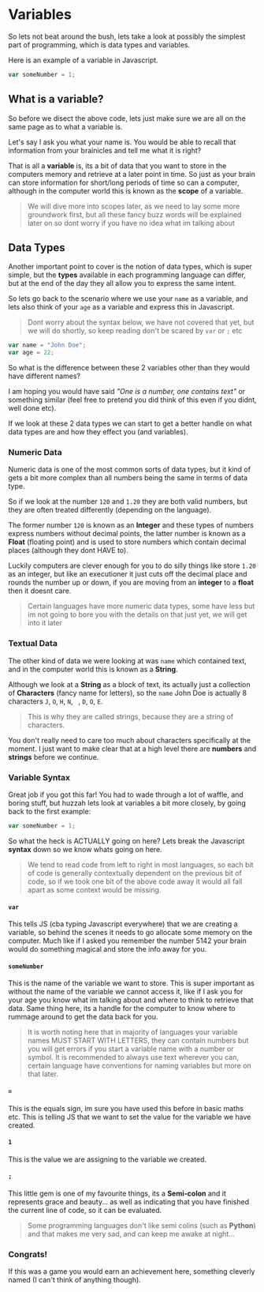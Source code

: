 # Variables

So lets not beat around the bush, lets take a look at possibly the simplest part of programming, which is data types and variables. 

Here is an example of a variable in Javascript.

```js
var someNumber = 1;
```

## What is a variable?

So before we disect the above code, lets just make sure we are all on the same page as to what a variable is.

Let's say I ask you what your name is. You would be able to recall that information from your brainicles and tell me what it is right?

That is all a **variable** is, its a bit of data that you want to store in the computers memory and retrieve at a later point in time. So just as your brain can store information for short/long periods of time so can a computer, although in the computer world this is known as the **scope** of a variable.

> We will dive more into scopes later, as we need to lay some more groundwork first, but all these fancy buzz words will be explained later on so dont worry if you have no idea what im talking about

## Data Types

Another important point to cover is the notion of data types, which is super simple, but the **types** available in each programming language can differ, but at the end of the day they all allow you to express the same intent.

So lets go back to the scenario where we use your `name` as a variable, and lets also think of your `age` as a variable and express this in Javascript.

> Dont worry about the syntax below, we have not covered that yet, but we will do shortly, so keep reading don't be scared by `var` or `;` etc

```js
var name = "John Doe";
var age = 22;
```

So what is the difference between these 2 variables other than they would have different names?

I am hoping you would have said *"One is a number, one contains text"* or something similar (feel free to pretend you did think of this even if you didnt, well done etc). 

If we look at these 2 data types we can start to get a better handle on what data types are and how they effect you (and variables).

### Numeric Data

Numeric data is one of the most common sorts of data types, but it kind of gets a bit more complex than all numbers being the same in terms of data type.

So if we look at the number `120` and `1.20` they are both valid numbers, but they are often treated differently (depending on the language).

The former number `120` is known as an **Integer** and these types of numbers express numbers without decimal points, the latter number is known as a **Float** (floating point) and is used to store numbers which contain decimal places (although they dont HAVE to).

Luckily computers are clever enough for you to do silly things like store `1.20` as an integer, but like an executioner it just cuts off the decimal place and rounds the number up or down, if you are moving from an **integer** to a **float** then it doesnt care.

> Certain languages have more numeric data types, some have less but im not going to bore you with the details on that just yet, we will get into it later

### Textual Data

The other kind of data we were looking at was `name` which contained text, and in the computer world this is known as a **String**. 

Although we look at a **String** as a block of text, its actually just a collection of **Characters** (fancy name for letters), so the `name` John Doe is actually 8 characters `J`, `O`, `H`, `N`, ` `, `D`, `O`, `E`.

> This is why they are called strings, because they are a string of characters.

You don't really need to care too much about characters specifically at the moment. I just want to make clear that at a high level there are **numbers** and **strings** before we continue.

### Variable Syntax

Great job if you got this far! You had to wade through a lot of waffle, and boring stuff, but huzzah lets look at variables a bit more closely, by going back to the first example:

```js
var someNumber = 1;
```

So what the heck is ACTUALLY going on here? Lets break the Javascript **syntax** down so we know whats going on here.

> We tend to read code from left to right in most languages, so each bit of code is generally contextually dependent on the previous bit of code, so if we took one bit of the above code away it would all fall apart as some context would be missing.

#### `var`

This tells JS (cba typing Javascript everywhere) that we are creating a variable, so behind the scenes it needs to go allocate some memory on the computer. Much like if I asked you remember the number 5142 your brain would do something magical and store the info away for you.

#### `someNumber`

This is the name of the variable we want to store. This is super important as without the name of the variable we cannot access it, like if I ask you for your age you know what im talking about and where to think to retrieve that data. Same thing here, its a handle for the computer to know where to rummage around to get the data back for you.

> It is worth noting here that in majority of languages your variable names MUST START WITH LETTERS, they can contain numbers but you will get errors if you start a variable name with a number or symbol. It is recommended to always use text wherever you can, certain language have conventions for naming variables but more on that later.

#### `=`

This is the equals sign, im sure you have used this before in basic maths etc. This is telling JS that we want to set the value for the variable we have created.

#### `1`

This is the value we are assigning to the variable we created.


#### `;`

This little gem is one of my favourite things, its a **Semi-colon** and it represents grace and beauty... as well as indicating that you have finished the current line of code, so it can be evaluated. 

> Some programming languages don't like semi colins (such as **Python**) and that makes me very sad, and can keep me awake at night...

### Congrats!

If this was a game you would earn an achievement here, something cleverly named (I can't think of anything though).


